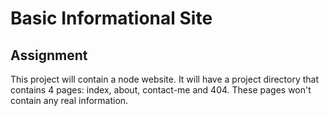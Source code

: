 # Basic Informational Site

## Assignment
This project will contain a node website. It will have a project directory that contains 
4 pages: index, about, contact-me and 404. These pages won't contain any real information. 
